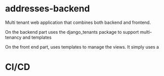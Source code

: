 # addresses-backend

Multi tenant web application that combines both backend and frontend.

On the backend part uses the django_tenants package to support multi-tenancy and templates

On the front end part, uses templates to manage the views. It simply uses a 

# CI/CD

